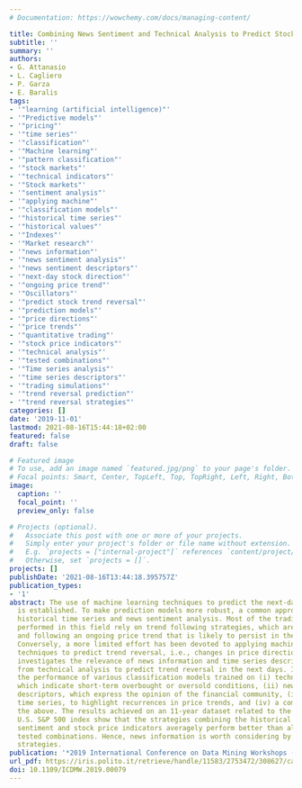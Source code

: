 ```yaml
---
# Documentation: https://wowchemy.com/docs/managing-content/

title: Combining News Sentiment and Technical Analysis to Predict Stock Trend Reversal
subtitle: ''
summary: ''
authors:
- G. Attanasio
- L. Cagliero
- P. Garza
- E. Baralis
tags:
- '"learning (artificial intelligence)"'
- '"Predictive models"'
- '"pricing"'
- '"time series"'
- '"classification"'
- '"Machine learning"'
- '"pattern classification"'
- '"stock markets"'
- '"technical indicators"'
- '"Stock markets"'
- '"sentiment analysis"'
- '"applying machine"'
- '"classification models"'
- '"historical time series"'
- '"historical values"'
- '"Indexes"'
- '"Market research"'
- '"news information"'
- '"news sentiment analysis"'
- '"news sentiment descriptors"'
- '"next-day stock direction"'
- '"ongoing price trend"'
- '"Oscillators"'
- '"predict stock trend reversal"'
- '"prediction models"'
- '"price directions"'
- '"price trends"'
- '"quantitative trading"'
- '"stock price indicators"'
- '"technical analysis"'
- '"tested combinations"'
- '"Time series analysis"'
- '"time series descriptors"'
- '"trading simulations"'
- '"trend reversal prediction"'
- '"trend reversal strategies"'
categories: []
date: '2019-11-01'
lastmod: 2021-08-16T15:44:18+02:00
featured: false
draft: false

# Featured image
# To use, add an image named `featured.jpg/png` to your page's folder.
# Focal points: Smart, Center, TopLeft, Top, TopRight, Left, Right, BottomLeft, Bottom, BottomRight.
image:
  caption: ''
  focal_point: ''
  preview_only: false

# Projects (optional).
#   Associate this post with one or more of your projects.
#   Simply enter your project's folder or file name without extension.
#   E.g. `projects = ["internal-project"]` references `content/project/deep-learning/index.md`.
#   Otherwise, set `projects = []`.
projects: []
publishDate: '2021-08-16T13:44:18.395757Z'
publication_types:
- '1'
abstract: The use of machine learning techniques to predict the next-day stock direction
  is established. To make prediction models more robust, a common approach is to combine
  historical time series and news sentiment analysis. Most of the trading simulations
  performed in this field rely on trend following strategies, which are aimed at identifying
  and following an ongoing price trend that is likely to persist in the next days.
  Conversely, a more limited effort has been devoted to applying machine learning
  techniques to predict trend reversal, i.e., changes in price directions. This paper
  investigates the relevance of news information and time series descriptors derived
  from technical analysis to predict trend reversal in the next days. It compares
  the performance of various classification models trained on (i) technical indicators,
  which indicate short-term overbought or oversold conditions, (ii) news sentiment
  descriptors, which express the opinion of the financial community, (iii) the historical
  time series, to highlight recurrences in price trends, and (iv) a combination of
  the above. The results achieved on an 11-year dataset related to the stocks of the
  U.S. S&P 500 index show that the strategies combining the historical values of news
  sentiment and stock price indicators averagely perform better than all the other
  tested combinations. Hence, news information is worth considering by trend reversal
  strategies.
publication: '*2019 International Conference on Data Mining Workshops (ICDMW)*'
url_pdf: https://iris.polito.it/retrieve/handle/11583/2753472/308627/cameraready_SENTIREWORKSHOP_ICDM2019.pdf
doi: 10.1109/ICDMW.2019.00079
---
```

